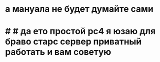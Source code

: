 # а мануала не будет думайте сами
# # # да ето простой рс4 я юзаю для браво старс сервер приватный работать и вам советую

